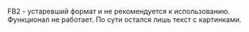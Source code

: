 FB2 - устаревший формат и не рекомендуется к использованию. Функционал не работает. По сути остался лишь текст с картинками.
